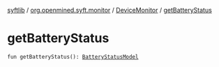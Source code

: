 [syftlib](../../index.md) / [org.openmined.syft.monitor](../index.md) / [DeviceMonitor](index.md) / [getBatteryStatus](./get-battery-status.md)

# getBatteryStatus

`fun getBatteryStatus(): `[`BatteryStatusModel`](../../org.openmined.syft.monitor.battery/-battery-status-model/index.md)